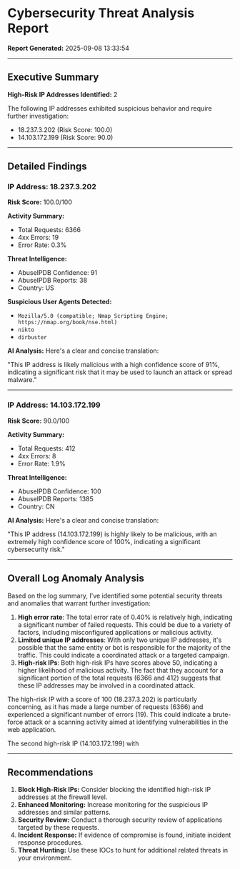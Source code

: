 # Cybersecurity Threat Analysis Report

**Report Generated:** 2025-09-08 13:33:54

---

## Executive Summary

**High-Risk IP Addresses Identified:** 2

The following IP addresses exhibited suspicious behavior and require further investigation:

- 18.237.3.202 (Risk Score: 100.0)
- 14.103.172.199 (Risk Score: 90.0)

---

## Detailed Findings

### IP Address: 18.237.3.202

**Risk Score:** 100.0/100

**Activity Summary:**
- Total Requests: 6366
- 4xx Errors: 19
- Error Rate: 0.3%

**Threat Intelligence:**
- AbuseIPDB Confidence: 91
- AbuseIPDB Reports: 38
- Country: US

**Suspicious User Agents Detected:**
- `Mozilla/5.0 (compatible; Nmap Scripting Engine; https://nmap.org/book/nse.html)`
- `nikto`
- `dirbuster`

**AI Analysis:** Here's a clear and concise translation:

"This IP address is likely malicious with a high confidence score of 91%, indicating a significant risk that it may be used to launch an attack or spread malware."

---

### IP Address: 14.103.172.199

**Risk Score:** 90.0/100

**Activity Summary:**
- Total Requests: 412
- 4xx Errors: 8
- Error Rate: 1.9%

**Threat Intelligence:**
- AbuseIPDB Confidence: 100
- AbuseIPDB Reports: 1385
- Country: CN

**AI Analysis:** Here's a clear and concise translation:

"This IP address (14.103.172.199) is highly likely to be malicious, with an extremely high confidence score of 100%, indicating a significant cybersecurity risk."

---

## Overall Log Anomaly Analysis

Based on the log summary, I've identified some potential security threats and anomalies that warrant further investigation:

1. **High error rate**: The total error rate of 0.40% is relatively high, indicating a significant number of failed requests. This could be due to a variety of factors, including misconfigured applications or malicious activity.
2. **Limited unique IP addresses**: With only two unique IP addresses, it's possible that the same entity or bot is responsible for the majority of the traffic. This could indicate a coordinated attack or a targeted campaign.
3. **High-risk IPs**: Both high-risk IPs have scores above 50, indicating a higher likelihood of malicious activity. The fact that they account for a significant portion of the total requests (6366 and 412) suggests that these IP addresses may be involved in a coordinated attack.

The high-risk IP with a score of 100 (18.237.3.202) is particularly concerning, as it has made a large number of requests (6366) and experienced a significant number of errors (19). This could indicate a brute-force attack or a scanning activity aimed at identifying vulnerabilities in the web application.

The second high-risk IP (14.103.172.199) with

---

## Recommendations

1. **Block High-Risk IPs:** Consider blocking the identified high-risk IP addresses at the firewall level.
2. **Enhanced Monitoring:** Increase monitoring for the suspicious IP addresses and similar patterns.
3. **Security Review:** Conduct a thorough security review of applications targeted by these requests.
4. **Incident Response:** If evidence of compromise is found, initiate incident response procedures.
5. **Threat Hunting:** Use these IOCs to hunt for additional related threats in your environment.
